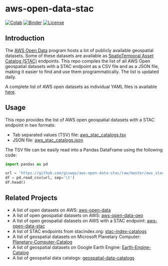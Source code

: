 # aws-open-data-stac

[![Colab](https://colab.research.google.com/assets/colab-badge.svg)](https://colab.research.google.com/github/giswqs/aws-open-data-stac/blob/master/aws_stac_catalogs.ipynb)
[![Binder](https://mybinder.org/badge_logo.svg)](https://mybinder.org/v2/gh/giswqs/aws-open-data-stac/HEAD?labpath=aws_stac_catalogs.ipynb)
[![License](https://img.shields.io/badge/License-MIT-yellow.svg)](https://opensource.org/licenses/MIT)

## Introduction

The [AWS Open Data](https://registry.opendata.aws/) program hosts a lot of publicly available geospatial datasets. Some of these datasets are available as [SpatioTemporal Asset Catalog (STAC)](https://stacspec.org/) endpoints. This repo compiles the list of all AWS Open geospatial datasets with a STAC endpoint as a CSV file and as a JSON file, making it easier to find and use them programmatically. The list is updated daily.

A complete list of AWS open datasets as individual YAML files is available [here](https://github.com/awslabs/open-data-registry).

## Usage

This repo provides the list of AWS open geospatial datasets with a STAC endpoint in two formats:

- Tab separated values (TSV) file: [aws_stac_catalogs.tsv](https://github.com/giswqs/aws-open-data-stac/blob/master/aws_stac_catalogs.tsv)
- JSON file: [aws_stac_catalogs.json](https://github.com/giswqs/aws-open-data-stac/blob/master/aws_stac_catalogs.json)

The TSV file can be easily read into a Pandas DataFrame using the following code:

```python
import pandas as pd

url = 'https://github.com/giswqs/aws-open-data-stac/raw/master/aws_stac_catalogs.tsv'
df = pd.read_csv(url, sep='\t')
df.head()
```

## Related Projects

- A list of open datasets on AWS: [aws-open-data](https://github.com/giswqs/aws-open-data)
- A list of open geospatial datasets on AWS: [aws-open-data-geo](https://github.com/giswqs/aws-open-data-geo)
- A list of open geospatial datasets on AWS with a STAC endpoint: [aws-open-data-stac](https://github.com/giswqs/aws-open-data-stac)
- A list of STAC endpoints from stacindex.org: [stac-index-catalogs](https://github.com/giswqs/stac-index-catalogs)
- A list of geospatial datasets on Microsoft Planetary Computer: [Planetary-Computer-Catalog](https://github.com/giswqs/Planetary-Computer-Catalog)
- A list of geospatial datasets on Google Earth Engine: [Earth-Engine-Catalog](https://github.com/giswqs/Earth-Engine-Catalog)
- A list of geospatial data catalogs: [geospatial-data-catalogs](https://github.com/giswqs/geospatial-data-catalogs)
